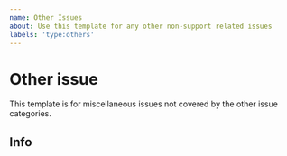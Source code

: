 ```yaml
---
name: Other Issues
about: Use this template for any other non-support related issues
labels: 'type:others'
---
```


# Other issue

This template is for miscellaneous issues not covered by the other issue
categories.

## Info
